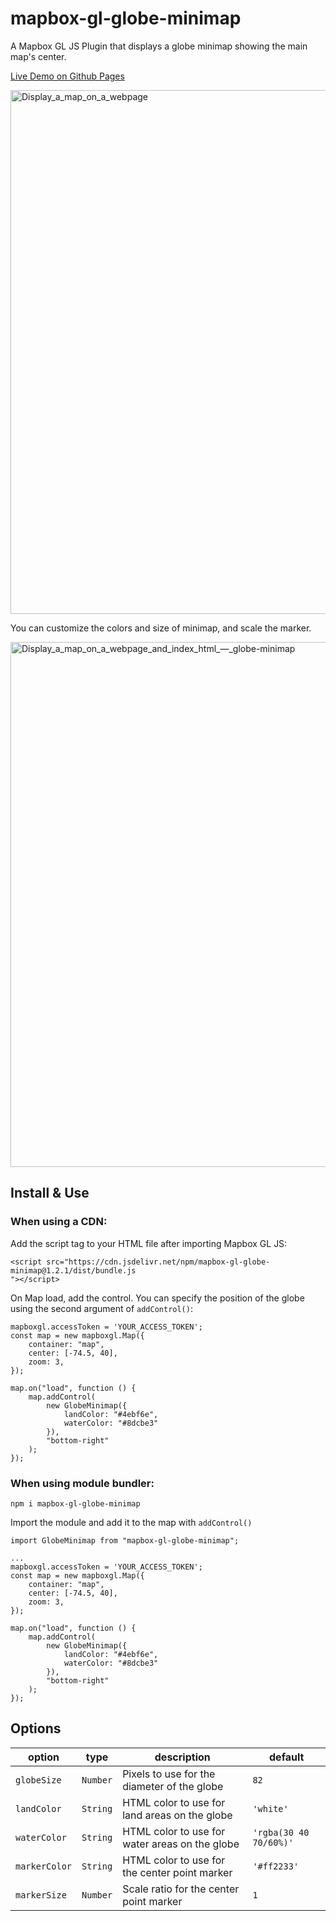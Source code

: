 # mapbox-gl-globe-minimap

A Mapbox GL JS Plugin that displays a globe minimap showing the main map's center.

[Live Demo on Github Pages](https://chriswhong.github.io/mapbox-gl-globe-minimap/)

<img width="838" alt="Display_a_map_on_a_webpage" src="https://github.com/chriswhong/mapbox-gl-globe-minimap/assets/1833820/2ffb1824-ed07-4d56-89ad-dc574351d508">

You can customize the colors and size of minimap, and scale the marker.

<img width="840" alt="Display_a_map_on_a_webpage_and_index_html_—_globe-minimap" src="https://github.com/chriswhong/mapbox-gl-globe-minimap/assets/1833820/41813154-ac92-4516-b942-88114a61b55e">

## Install & Use

### When using a CDN:

Add the script tag to your HTML file after importing Mapbox GL JS:

```
<script src="https://cdn.jsdelivr.net/npm/mapbox-gl-globe-minimap@1.2.1/dist/bundle.js
"></script>
```

On Map load, add the control. You can specify the position of the globe using the second argument of `addControl()`:

```
mapboxgl.accessToken = 'YOUR_ACCESS_TOKEN';
const map = new mapboxgl.Map({
    container: "map",
    center: [-74.5, 40],
    zoom: 3,
});

map.on("load", function () {
    map.addControl(
        new GlobeMinimap({
            landColor: "#4ebf6e",
            waterColor: "#8dcbe3"
        }),
        "bottom-right"
    );
});
```

### When using module bundler:

```
npm i mapbox-gl-globe-minimap
```

Import the module and add it to the map with `addControl()`

```
import GlobeMinimap from "mapbox-gl-globe-minimap";

...
mapboxgl.accessToken = 'YOUR_ACCESS_TOKEN';
const map = new mapboxgl.Map({
    container: "map",
    center: [-74.5, 40],
    zoom: 3,
});

map.on("load", function () {
    map.addControl(
        new GlobeMinimap({
            landColor: "#4ebf6e",
            waterColor: "#8dcbe3"
        }),
        "bottom-right"
    );
});

```

## Options

| option        | type     | description                                    | default                |
| ------------- | -------- | ---------------------------------------------- | ---------------------- |
| `globeSize `  | `Number` | Pixels to use for the diameter of the globe    | `82`                   |
| `landColor`   | `String` | HTML color to use for land areas on the globe  | `'white'`              |
| `waterColor`  | `String` | HTML color to use for water areas on the globe | `'rgba(30 40 70/60%)'` |
| `markerColor` | `String` | HTML color to use for the center point marker  | `'#ff2233'`            |
| `markerSize`  | `Number` | Scale ratio for the center point marker        | `1`                    |
